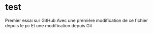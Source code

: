 # test
Premier essai sur GitHub
Avec une première modification de ce fichier depuis le pc
Et une modification depuis Git

